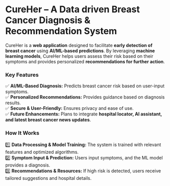 # **CureHer – A Data driven Breast Cancer Diagnosis & Recommendation System**  

CureHer is a **web application** designed to facilitate **early detection of breast cancer** using **AI/ML-based predictions**. By leveraging **machine learning models**, CureHer helps users assess their risk based on their symptoms and provides personalized **recommendations for further action**.  

### **Key Features**  
✅ **AI/ML-Based Diagnosis:** Predicts breast cancer risk based on user-input symptoms.  
✅ **Personalized Recommendations:** Provides guidance based on diagnosis results.  
✅ **Secure & User-Friendly:** Ensures privacy and ease of use.  
✅ **Future Enhancements:** Plans to integrate **hospital locator, AI assistant, and latest breast cancer news updates**.  

### **How It Works**  
1️⃣ **Data Processing & Model Training:** The system is trained with relevant features and optimized algorithms.  
2️⃣ **Symptom Input & Prediction:** Users input symptoms, and the ML model provides a diagnosis.  
3️⃣ **Recommendations & Resources:** If high risk is detected, users receive tailored suggestions and hospital details.  

